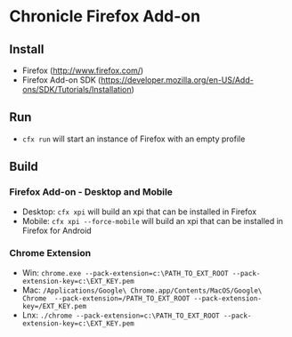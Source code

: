 # Chronicle Firefox Add-on

## Install

- Firefox (<http://www.firefox.com/>)
- Firefox Add-on SDK (<https://developer.mozilla.org/en-US/Add-ons/SDK/Tutorials/Installation>)

## Run

- `cfx run` will start an instance of Firefox with an empty profile

## Build

### Firefox Add-on - Desktop and Mobile 

- Desktop: `cfx xpi` will build an xpi that can be installed in Firefox
- Mobile: `cfx xpi --force-mobile` will build an xpi that can be installed in Firefox for Android

### Chrome Extension

- Win: `chrome.exe --pack-extension=c:\PATH_TO_EXT_ROOT --pack-extension-key=c:\EXT_KEY.pem`
- Mac: `/Applications/Google\ Chrome.app/Contents/MacOS/Google\ Chrome  --pack-extension=/PATH_TO_EXT_ROOT --pack-extension-key=/EXT_KEY.pem`
- Lnx: `./chrome --pack-extension=c:\PATH_TO_EXT_ROOT --pack-extension-key=c:\EXT_KEY.pem`